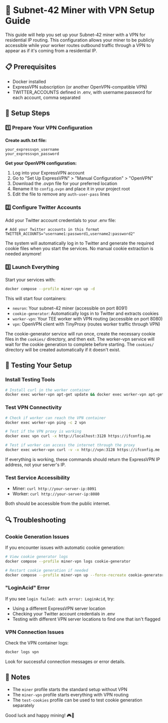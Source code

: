 # 🚀 Subnet-42 Miner with VPN Setup Guide

This guide will help you set up your Subnet-42 miner with a VPN for residential IP routing. This configuration allows your miner to be publicly accessible while your worker routes outbound traffic through a VPN to appear as if it's coming from a residential IP.

## 📋 Prerequisites

- Docker installed
- ExpressVPN subscription (or another OpenVPN-compatible VPN)
- TWITTER_ACCOUNTS defined in .env, with username:password for each account, comma separated

## 🔧 Setup Steps

### 1️⃣ Prepare Your VPN Configuration

**Create auth.txt file:**

```
your_expressvpn_username
your_expressvpn_password
```

**Get your OpenVPN configuration:**

1. Log into your ExpressVPN account
2. Go to "Set Up ExpressVPN" > "Manual Configuration" > "OpenVPN"
3. Download the .ovpn file for your preferred location
4. Rename it to `config.ovpn` and place it in your project root
5. Edit the file to remove any `auth-user-pass` lines

### 2️⃣ Configure Twitter Accounts

Add your Twitter account credentials to your .env file:

```
# Add your Twitter accounts in this format
TWITTER_ACCOUNTS="username1:password1,username2:password2"
```

The system will automatically log in to Twitter and generate the required cookie files when you start the services. No manual cookie extraction is needed anymore!

### 3️⃣ Launch Everything

Start your services with:

```bash
docker compose --profile miner-vpn up -d
```

This will start four containers:

- `neuron`: Your subnet-42 miner (accessible on port 8091)
- `cookie-generator`: Automatically logs in to Twitter and extracts cookies
- `worker-vpn`: Your TEE worker with VPN routing (accessible on port 8080)
- `vpn`: OpenVPN client with TinyProxy (routes worker traffic through VPN)

The cookie-generator service will run once, create the necessary cookie files in the `cookies/` directory, and then exit. The worker-vpn service will wait for the cookie generation to complete before starting. The `cookies/` directory will be created automatically if it doesn't exist.

## 🧪 Testing Your Setup

### Install Testing Tools

```bash
# Install curl in the worker container
docker exec worker-vpn apt-get update && docker exec worker-vpn apt-get install -y curl iputils-ping
```

### Test VPN Connectivity

```bash
# Check if worker can reach the VPN container
docker exec worker-vpn ping -c 2 vpn

# Test if the VPN proxy is working
docker exec vpn curl -x http://localhost:3128 https://ifconfig.me

# Test if worker can access the internet through the proxy
docker exec worker-vpn curl -v -x http://vpn:3128 https://ifconfig.me
```

If everything is working, these commands should return the ExpressVPN IP address, not your server's IP.

### Test Service Accessibility

- Miner: `curl http://your-server-ip:8091`
- Worker: `curl http://your-server-ip:8080`

Both should be accessible from the public internet.

## 🔍 Troubleshooting

### Cookie Generation Issues

If you encounter issues with automatic cookie generation:

```bash
# View cookie generator logs
docker compose --profile miner-vpn logs cookie-generator

# Restart cookie generation if needed
docker compose --profile miner-vpn up --force-recreate cookie-generator
```

### "LoginAcid" Error

If you see `login failed: auth error: LoginAcid`, try:

- Using a different ExpressVPN server location
- Checking your Twitter account credentials in .env
- Testing with different VPN server locations to find one that isn't flagged

### VPN Connection Issues

Check the VPN container logs:

```bash
docker logs vpn
```

Look for successful connection messages or error details.

## 📝 Notes

- The `miner` profile starts the standard setup without VPN
- The `miner-vpn` profile starts everything with VPN routing
- The `test-cookies` profile can be used to test cookie generation separately

Good luck and happy mining! 🎮🚀

